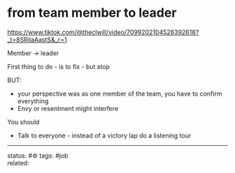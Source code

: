 # from team member to leader

https://www.tiktok.com/@theclwill/video/7099202104526392618?_t=8SRilaAastS&_r=1

Member -> leader

First thing to do - is to fix - but stop

BUT:
 - your perspective was as one member of the team, you have to confirm everything
 - Envy or resentment might interfere

You should
 - Talk to everyone - instead of a victory lap do a listening tour

---
status: #⚙️ 
tags: #job  
related: 
